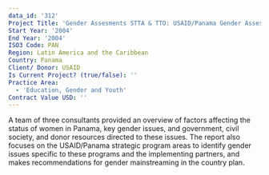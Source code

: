 ```yaml
---
data_id: '312'
Project Title: 'Gender Assesments STTA & TTO: USAID/Panama Gender Assessment (TDY 26)'
Start Year: '2004'
End Year: '2004'
ISO3 Code: PAN
Region: Latin America and the Caribbean
Country: Panama
Client/ Donor: USAID
Is Current Project? (true/false): ''
Practice Area:
  - 'Education, Gender and Youth'
Contract Value USD: ''
---
```

A team of three consultants provided an overview of factors affecting the status of women in Panama, key gender issues, and government, civil society, and donor resources directed to these issues. The report also focuses on the USAID/Panama strategic program areas to identify gender issues specific to these programs and the implementing partners, and makes recommendations for gender mainstreaming in the country plan.